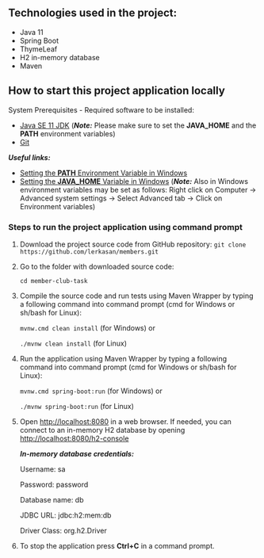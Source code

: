 ## Technologies used in the project:

- Java 11
- Spring Boot
- ThymeLeaf
- H2 in-memory database
- Maven

## How to start this project application locally

System Prerequisites - Required software to be installed:
- [Java SE 11 JDK](https://www.oracle.com/java/technologies/javase-downloads.html) (_**Note:**_ Please make sure to set the **JAVA_HOME** and the **PATH** environment variables)
- [Git](https://git-scm.com/downloads)

_**Useful links:**_
- [Setting the **PATH** Environment Variable in Windows](https://docs.oracle.com/en/java/javase/11/install/installation-jdk-microsoft-windows-platforms.html#GUID-96EB3876-8C7A-4A25-9F3A-A2983FEC016A)
- [Setting the **JAVA_HOME** Variable in Windows](https://confluence.atlassian.com/doc/setting-the-java_home-variable-in-windows-8895.html)
  (_**Note:**_ Also in Windows environment variables may be set as follows:
  Right click on Computer -> Advanced system settings -> Select Advanced tab -> Click on Environment variables)

### Steps to run the project application using command prompt
1. Download the project source code from GitHub repository:
   `git clone https://github.com/lerkasan/members.git`


2. Go to the folder with downloaded source code:
   
   `cd member-club-task`


3. Compile the source code and run tests using Maven Wrapper by typing a following command into command prompt (cmd for Windows or sh/bash for Linux):
   
   `mvnw.cmd clean install` (for Windows) or
   
   `./mvnw clean install` (for Linux)
   

4. Run the application using Maven Wrapper by typing a following command into command prompt (cmd for Windows or sh/bash for Linux):
   
   `mvnw.cmd spring-boot:run` (for Windows) or
   
   `./mvnw spring-boot:run` (for Linux)


5. Open [http://localhost:8080](http://localhost:8080) in a web browser. If needed, you can connect to an in-memory H2 database by opening [http://localhost:8080/h2-console](http://localhost:8080/h2-console) 

   _**In-memory database credentials:**_
   
   Username: sa
   
   Password: password
   
   Database name: db
   
   JDBC URL: jdbc:h2:mem:db
   
   Driver Class: org.h2.Driver


6. To stop the application press **Ctrl+C** in a command prompt.
